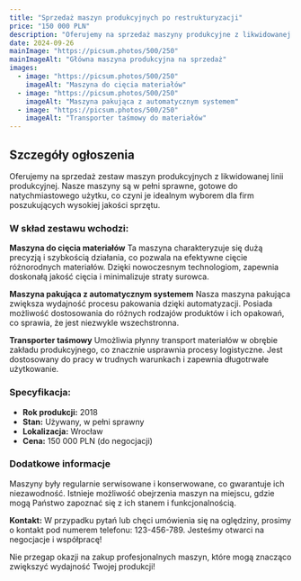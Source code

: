```yaml
---
title: "Sprzedaż maszyn produkcyjnych po restrukturyzacji"
price: "150 000 PLN"
description: "Oferujemy na sprzedaż maszyny produkcyjne z likwidowanej linii produkcyjnej. Maszyny są w pełni sprawne, gotowe do użytku. W skład zestawu wchodzi m.in. maszyna do cięcia, pakowania oraz transportu materiałów."
date: 2024-09-26
mainImage: "https://picsum.photos/500/250"
mainImageAlt: "Główna maszyna produkcyjna na sprzedaż"
images:
  - image: "https://picsum.photos/500/250"
    imageAlt: "Maszyna do cięcia materiałów"
  - image: "https://picsum.photos/500/250"
    imageAlt: "Maszyna pakująca z automatycznym systemem"
  - image: "https://picsum.photos/500/250"
    imageAlt: "Transporter taśmowy do materiałów"
---
```


## Szczegóły ogłoszenia

Oferujemy na sprzedaż zestaw maszyn produkcyjnych z likwidowanej linii produkcyjnej. Nasze maszyny są w pełni sprawne, gotowe do natychmiastowego użytku, co czyni je idealnym wyborem dla firm poszukujących wysokiej jakości sprzętu.

### W skład zestawu wchodzi:

  **Maszyna do cięcia materiałów**
   Ta maszyna charakteryzuje się dużą precyzją i szybkością działania, co pozwala na efektywne cięcie różnorodnych materiałów. Dzięki nowoczesnym technologiom, zapewnia doskonałą jakość cięcia i minimalizuje straty surowca.

  **Maszyna pakująca z automatycznym systemem**
   Nasza maszyna pakująca zwiększa wydajność procesu pakowania dzięki automatyzacji. Posiada możliwość dostosowania do różnych rodzajów produktów i ich opakowań, co sprawia, że jest niezwykle wszechstronna.

  **Transporter taśmowy**
   Umożliwia płynny transport materiałów w obrębie zakładu produkcyjnego, co znacznie usprawnia procesy logistyczne. Jest dostosowany do pracy w trudnych warunkach i zapewnia długotrwałe użytkowanie.

### Specyfikacja:

- **Rok produkcji:** 2018
- **Stan:** Używany, w pełni sprawny
- **Lokalizacja:** Wrocław
- **Cena:** 150 000 PLN (do negocjacji)

### Dodatkowe informacje

Maszyny były regularnie serwisowane i konserwowane, co gwarantuje ich niezawodność. Istnieje możliwość obejrzenia maszyn na miejscu, gdzie mogą Państwo zapoznać się z ich stanem i funkcjonalnością.

**Kontakt:**
W przypadku pytań lub chęci umówienia się na oględziny, prosimy o kontakt pod numerem telefonu: 123-456-789. Jesteśmy otwarci na negocjacje i współpracę!

Nie przegap okazji na zakup profesjonalnych maszyn, które mogą znacząco zwiększyć wydajność Twojej produkcji!
